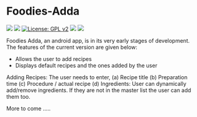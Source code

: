 # Foodies-Adda
[![](https://img.shields.io/github/last-commit/google/skia.svg)](https://github.com/firuza/Foodies-Adda/commits/master)
[![](https://img.shields.io/github/contributors/firuza/Foodies-Adda.svg)](https://github.com/pinax/pinax-notifications/graphs/contributors)
[![License: GPL v2](https://img.shields.io/badge/License-GPL%20v2-blue.svg)](https://www.gnu.org/licenses/old-licenses/gpl-2.0.en.html)
[![](https://img.shields.io/github/issues/firuza/Foodies-Adda.svg)](https://github.com/firuza/Foodies-Adda/issues)
[![](https://img.shields.io/github/issues-pr/firuza/Foodies-Adda.svg)](https://github.com/firuza/Foodies-Adda/pulls)

Foodies Adda, an android app, is in its very early stages of development. The features of the current version are given below:
- Allows the user to add recipes
- Displays default recipes and the ones added by the user 

Adding Recipes: The user needs to enter,
(a) Recipe title
(b) Preparation time
(c) Procedure / actual recipe
(d) Ingredients: User can dynamically add/remove ingredients. If they are not in the master list the user can add them too.

More to come .....
